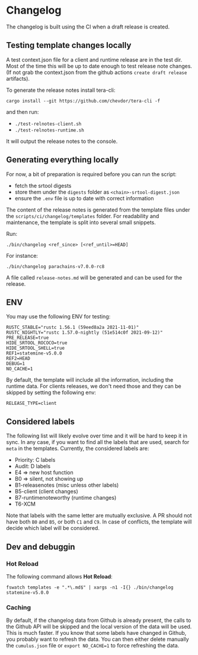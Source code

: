 # Changelog

The changelog is built using the CI when a draft release is created.

## Testing template changes locally

A test context.json file for a client and runtime release are in the test dir. Most of the time this
will be up to date enough to test release note changes. (If not grab the context.json from the github actions `create draft release` artifacts).

To generate the release notes install tera-cli:

```
cargo install --git https://github.com/chevdor/tera-cli -f
```

and then run:

   * `./test-relnotes-client.sh`
   * `./test-relnotes-runtime.sh`

It will output the release notes to the console.

## Generating everything locally

For now, a bit of preparation is required before you can run the script:
- fetch the srtool digests
- store them under the `digests` folder as `<chain>-srtool-digest.json`
- ensure the `.env` file is up to date with correct information

The content of the release notes is generated from the template files under the `scripts/ci/changelog/templates` folder. For readability and maintenance, the template is split into several small snippets.

Run:
```
./bin/changelog <ref_since> [<ref_until>=HEAD]
```

For instance:
```
./bin/changelog parachains-v7.0.0-rc8
```

A file called `release-notes.md` will be generated and can be used for the release.

## ENV

You may use the following ENV for testing:

```
RUSTC_STABLE="rustc 1.56.1 (59eed8a2a 2021-11-01)"
RUSTC_NIGHTLY="rustc 1.57.0-nightly (51e514c0f 2021-09-12)"
PRE_RELEASE=true
HIDE_SRTOOL_ROCOCO=true
HIDE_SRTOOL_SHELL=true
REF1=statemine-v5.0.0
REF2=HEAD
DEBUG=1
NO_CACHE=1
```

By default, the template will include all the information, including the runtime data.
For clients releases, we don't need those and they can be skipped by setting the following env:
```
RELEASE_TYPE=client
```

## Considered labels

The following list will likely evolve over time and it will be hard to keep it in sync.
In any case, if you want to find all the labels that are used, search for `meta` in the templates.
Currently, the considered labels are:

- Priority: C<N> labels
- Audit: D<N> labels
- E4 => new host function
- B0 => silent, not showing up
- B1-releasenotes (misc unless other labels)
- B5-client (client changes)
- B7-runtimenoteworthy (runtime changes)
- T6-XCM

Note that labels with the same letter are mutually exclusive.
A PR should not have both `B0` and `B5`, or both `C1` and `C9`. In case of conflicts, the template will
decide which label will be considered.

## Dev and debuggin

### Hot Reload

The following command allows **Hot Reload**:
```
fswatch templates -e ".*\.md$" | xargs -n1 -I{} ./bin/changelog statemine-v5.0.0
```
### Caching

By default, if the changelog data from Github is already present, the calls to the Github API will be skipped
and the local version of the data will be used. This is much faster.
If you know that some labels have changed in Github, you probably want to refresh the data.
You can then either delete manually the `cumulus.json` file or `export NO_CACHE=1` to force refreshing the data.
